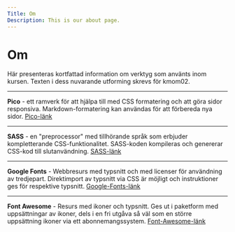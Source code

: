```yaml
---
Title: Om
Description: This is our about page.
---
```


Om
==========================

Här presenteras kortfattad information om verktyg som använts inom kursen. Texten i dess nuvarande utforming skrevs för kmom02.

---

**Pico** - ett ramverk för att hjälpa till med CSS formatering och att göra sidor responsiva. Markdown-formatering kan användas för att förbereda nya sidor. [Pico-länk](https://picocss.com/)

---

**SASS** - en "preprocessor" med tillhörande språk som erbjuder kompletterande CSS-funktionalitet. SASS-koden kompileras och genererar CSS-kod till slutanvändning. [SASS-länk](https://sass-lang.com/)

---

**Google Fonts** - Webbresurs med typsnitt och med licenser för användning av tredjepart. Direktimport av typsnitt via CSS är möjligt och instruktioner ges för respektive typsnitt. [Google-Fonts-länk](https://fonts.google.com/)

---

**Font Awesome** - Resurs med ikoner och typsnitt. Ges ut i paketform med uppsättningar av ikoner, dels i en fri utgåva så väl som en större uppsättning ikoner via ett abonnemangssystem. [Font-Awesome-länk](https://fontawesome.com/)
